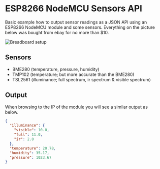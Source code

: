 # ESP8266 NodeMCU Sensors API

Basic example how to output sensor readings as a JSON API using an ESP8266 NodeMCU module and some sensors. Everything on the picture below was bought from ebay for no more than $10.

![Breadboard setup](https://i.imgur.com/wLqQVrZ.jpg)

## Sensors

- BME280 (temperature, pressure, humidity)
- TMP102 (temperature; but more accurate than the BME280)
- TSL2561 (illuminance; full spectrum, ir spectrum & visible spectrum)

## Output

When browsing to the IP of the module you will see a similar output as below.

```json
{
  "illuminance": {
    "visible": 10.0,
    "full": 11.0,
    "ir": 2.0
  },
  "temperature": 20.78,
  "humidity": 35.17,
  "pressure": 1023.67
}
```
